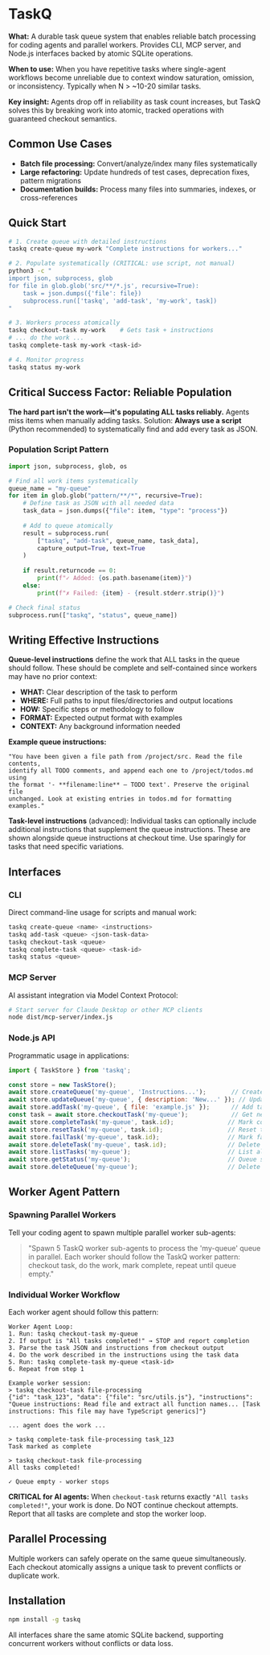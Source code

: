 # TaskQ

**What:** A durable task queue system that enables reliable batch processing for coding agents and parallel workers. Provides CLI, MCP server, and Node.js interfaces backed by atomic SQLite operations.

**When to use:** When you have repetitive tasks where single-agent workflows become unreliable due to context window saturation, omission, or inconsistency. Typically when N > ~10-20 similar tasks.

**Key insight:** Agents drop off in reliability as task count increases, but TaskQ solves this by breaking work into atomic, tracked operations with guaranteed checkout semantics.

## Common Use Cases

- **Batch file processing:** Convert/analyze/index many files systematically
- **Large refactoring:** Update hundreds of test cases, deprecation fixes, pattern migrations  
- **Documentation builds:** Process many files into summaries, indexes, or cross-references

## Quick Start

```bash
# 1. Create queue with detailed instructions
taskq create-queue my-work "Complete instructions for workers..."

# 2. Populate systematically (CRITICAL: use script, not manual)
python3 -c "
import json, subprocess, glob
for file in glob.glob('src/**/*.js', recursive=True):
    task = json.dumps({'file': file})
    subprocess.run(['taskq', 'add-task', 'my-work', task])
"

# 3. Workers process atomically
taskq checkout-task my-work    # Gets task + instructions
# ... do the work ...
taskq complete-task my-work <task-id>

# 4. Monitor progress
taskq status my-work
```

## Critical Success Factor: Reliable Population

**The hard part isn't the work—it's populating ALL tasks reliably.** Agents miss items when manually adding tasks. Solution: **Always use a script** (Python recommended) to systematically find and add every task as JSON.

### Population Script Pattern

```python
import json, subprocess, glob, os

# Find all work items systematically
queue_name = "my-queue"
for item in glob.glob("pattern/**/*", recursive=True):
    # Define task as JSON with all needed data
    task_data = json.dumps({"file": item, "type": "process"})
    
    # Add to queue atomically
    result = subprocess.run(
        ["taskq", "add-task", queue_name, task_data],
        capture_output=True, text=True
    )
    
    if result.returncode == 0:
        print(f"✓ Added: {os.path.basename(item)}")
    else:
        print(f"✗ Failed: {item} - {result.stderr.strip()}")

# Check final status
subprocess.run(["taskq", "status", queue_name])
```

## Writing Effective Instructions

**Queue-level instructions** define the work that ALL tasks in the queue should follow. These should be complete and self-contained since workers may have no prior context:

- **WHAT:** Clear description of the task to perform
- **WHERE:** Full paths to input files/directories and output locations  
- **HOW:** Specific steps or methodology to follow
- **FORMAT:** Expected output format with examples
- **CONTEXT:** Any background information needed

**Example queue instructions:**
```
"You have been given a file path from /project/src. Read the file contents, 
identify all TODO comments, and append each one to /project/todos.md using 
the format '- **filename:line** — TODO text'. Preserve the original file 
unchanged. Look at existing entries in todos.md for formatting examples."
```

**Task-level instructions** (advanced): Individual tasks can optionally include additional instructions that supplement the queue instructions. These are shown alongside queue instructions at checkout time. Use sparingly for tasks that need specific variations.

## Interfaces

### CLI
Direct command-line usage for scripts and manual work:
```bash
taskq create-queue <name> <instructions>
taskq add-task <queue> <json-task-data>
taskq checkout-task <queue>
taskq complete-task <queue> <task-id>
taskq status <queue>
```

### MCP Server
AI assistant integration via Model Context Protocol:
```bash
# Start server for Claude Desktop or other MCP clients
node dist/mcp-server/index.js
```

### Node.js API  
Programmatic usage in applications:
```javascript
import { TaskStore } from 'taskq';

const store = new TaskStore();
await store.createQueue('my-queue', 'Instructions...');       // Create queue
await store.updateQueue('my-queue', { description: 'New...' }); // Update queue
await store.addTask('my-queue', { file: 'example.js' });      // Add task
const task = await store.checkoutTask('my-queue');            // Get next task
await store.completeTask('my-queue', task.id);               // Mark complete
await store.resetTask('my-queue', task.id);                  // Reset to pending
await store.failTask('my-queue', task.id);                   // Mark failed
await store.deleteTask('my-queue', task.id);                 // Delete task
await store.listTasks('my-queue');                           // List all tasks
await store.getStatus('my-queue');                           // Queue status
await store.deleteQueue('my-queue');                         // Delete queue
```

## Worker Agent Pattern

### Spawning Parallel Workers

Tell your coding agent to spawn multiple parallel worker sub-agents:

> "Spawn 5 TaskQ worker sub-agents to process the 'my-queue' queue in parallel. Each worker should follow the TaskQ worker pattern: checkout task, do the work, mark complete, repeat until queue empty."

### Individual Worker Workflow

Each worker agent should follow this pattern:

```
Worker Agent Loop:
1. Run: taskq checkout-task my-queue
2. If output is "All tasks completed!" → STOP and report completion
3. Parse the task JSON and instructions from checkout output
4. Do the work described in the instructions using the task data
5. Run: taskq complete-task my-queue <task-id>
6. Repeat from step 1

Example worker session:
> taskq checkout-task file-processing
{"id": "task_123", "data": {"file": "src/utils.js"}, "instructions": "Queue instructions: Read file and extract all function names... [Task instructions: This file may have TypeScript generics]"}

... agent does the work ...

> taskq complete-task file-processing task_123
Task marked as complete

> taskq checkout-task file-processing  
All tasks completed!

✓ Queue empty - worker stops
```

**CRITICAL for AI agents:** When `checkout-task` returns exactly `"All tasks completed!"`, your work is done. Do NOT continue checkout attempts. Report that all tasks are complete and stop the worker loop.

## Parallel Processing

Multiple workers can safely operate on the same queue simultaneously. Each checkout atomically assigns a unique task to prevent conflicts or duplicate work.

## Installation

```bash
npm install -g taskq
```

All interfaces share the same atomic SQLite backend, supporting concurrent workers without conflicts or data loss.